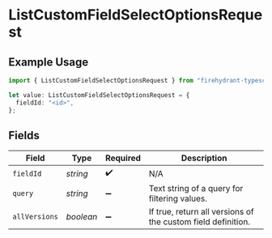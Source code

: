 # ListCustomFieldSelectOptionsRequest

## Example Usage

```typescript
import { ListCustomFieldSelectOptionsRequest } from "firehydrant-typescript-sdk/models/operations";

let value: ListCustomFieldSelectOptionsRequest = {
  fieldId: "<id>",
};
```

## Fields

| Field                                                        | Type                                                         | Required                                                     | Description                                                  |
| ------------------------------------------------------------ | ------------------------------------------------------------ | ------------------------------------------------------------ | ------------------------------------------------------------ |
| `fieldId`                                                    | *string*                                                     | :heavy_check_mark:                                           | N/A                                                          |
| `query`                                                      | *string*                                                     | :heavy_minus_sign:                                           | Text string of a query for filtering values.                 |
| `allVersions`                                                | *boolean*                                                    | :heavy_minus_sign:                                           | If true, return all versions of the custom field definition. |